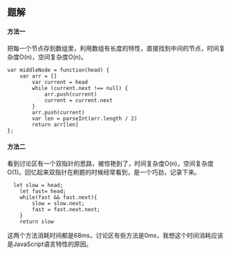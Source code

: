 ## 题解

#### 方法一
把每一个节点存到数组里，利用数组有长度的特性，直接找到中间的节点，时间复杂度O(n)，空间复杂度O(n)。
```
var middleNode = function(head) {
    var arr = []
        var current = head
        while (current.next !== null) {
            arr.push(current)
            current = current.next
        }
        arr.push(current)
        var len = parseInt(arr.length / 2)
        return arr[len]
};
```
#### 方法二
看到讨论区有一个双指针的思路，被惊艳到了，时间复杂度O(n)，空间复杂度O(1)。回忆起来双指针在刷题的时候经常看到，是一个巧劲，记录下来。
```
  let slow = head;
    let fast= head;
    while(fast && fast.next){
        slow = slow.next;
        fast = fast.next.next;
    }
    return slow
```

这两个方法消耗时间都是68ms，讨论区有些方法是0ms，我想这个时间消耗应该是JavaScript语言特性的原因。